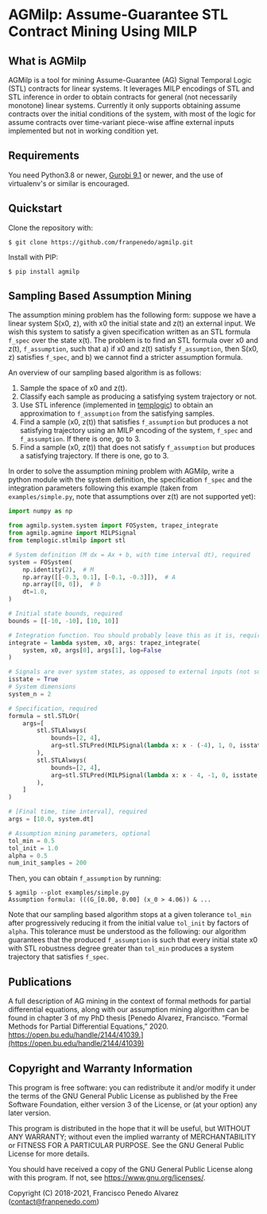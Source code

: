 # AGMilp: Assume-Guarantee STL Contract Mining Using MILP

## What is AGMilp

AGMilp is a tool for mining Assume-Guarantee (AG) Signal Temporal Logic (STL) contracts
for linear systems. It leverages MILP encodings of STL and STL inference in order to
obtain contracts for general (not necessarily monotone) linear systems. Currently it
only supports obtaining assume contracts over the initial conditions of the system,
with most of the logic for assume contracts over time-variant
piece-wise affine external inputs implemented but not in working condition yet.

## Requirements

You need Python3.8 or newer, [Gurobi 9.1](https://www.gurobi.com/) or newer, and the use
of virtualenv's or similar is encouraged.

## Quickstart

Clone the repository with:

    $ git clone https://github.com/franpenedo/agmilp.git

Install with PIP:

    $ pip install agmilp
    
## Sampling Based Assumption Mining

The assumption mining problem has the following form: suppose we have a linear system
S(x0, z), with x0 the initial state and z(t) an external input. We wish this system to
satisfy a given specification written as an STL formula `f_spec` over the state x(t).
The problem is to find an STL formula over x0 and z(t), `f_assumption`, such that a) if
x0 and z(t) satisfy `f_assumption`, then S(x0, z) satisfies `f_spec`, and b) we cannot
find a stricter assumption formula.

An overview of our sampling based algorithm is as follows:

1. Sample the space of x0 and z(t).
2. Classify each sample as producing a satisfying system trajectory or not.
3. Use STL inference (implemented in
   [templogic](https://github.com/fran-penedo/templogic)) to obtain an approximation to
   `f_assumption` from the satisfying samples.
4. Find a sample (x0, z(t)) that satisfies `f_assumption` but produces a not satisfying
   trajectory using an MILP encoding of the system, `f_spec` and `f_assumption`. If
   there is one, go to 3.
5. Find a sample (x0, z(t)) that does not satisfy `f_assumption` but produces a
   satisfying trajectory. If there is one, go to 3.

In order to solve the assumption mining problem with AGMilp, write a python module with
the system definition, the specification `f_spec` and the integration parameters
following this example (taken from `examples/simple.py`, note that assumptions over z(t)
are not supported yet):

```python
import numpy as np

from agmilp.system.system import FOSystem, trapez_integrate
from agmilp.agmine import MILPSignal
from templogic.stlmilp import stl

# System definition (M dx = Ax + b, with time interval dt), required
system = FOSystem(
    np.identity(2),  # M
    np.array([[-0.3, 0.1], [-0.1, -0.3]]),  # A
    np.array([0, 0]),  # b
    dt=1.0,
)

# Initial state bounds, required
bounds = [[-10, -10], [10, 10]]

# Integration function. You should probably leave this as it is, required
integrate = lambda system, x0, args: trapez_integrate(
    system, x0, args[0], args[1], log=False
)

# Signals are over system states, as opposed to external inputs (not supported yet)
isstate = True
# System dimensions
system_n = 2

# Specification, required
formula = stl.STLOr(
    args=[
        stl.STLAlways(
            bounds=[2, 4],
            arg=stl.STLPred(MILPSignal(lambda x: x - (-4), 1, 0, isstate, system_n)),
        ),
        stl.STLAlways(
            bounds=[2, 4],
            arg=stl.STLPred(MILPSignal(lambda x: x - 4, -1, 0, isstate, system_n)),
        ),
    ]
)

# [Final time, time interval], required
args = [10.0, system.dt]

# Assumption mining parameters, optional
tol_min = 0.5
tol_init = 1.0
alpha = 0.5
num_init_samples = 200
```

Then, you can obtain `f_assumption` by running:

```shell
$ agmilp --plot examples/simple.py
Assumption formula: (((G_[0.00, 0.00] (x_0 > 4.06)) & ...
```
    
Note that our sampling based algorithm stops at a given tolerance `tol_min` after
progressively reducing it from the initial value `tol_init` by factors of `alpha`. This
tolerance must be understood as the following: our algorithm guarantees that the
produced `f_assumption` is such that every initial state x0 with STL robustness degree
greater than `tol_min` produces a system trajectory that satisfies `f_spec`.

## Publications

A full description of AG mining in the context of formal methods for partial
differential equations, along with our assumption mining algorithm can be found in
chapter 3 of my PhD thesis [Penedo Alvarez, Francisco. “Formal Methods for Partial
Differential Equations,” 2020.
https://open.bu.edu/handle/2144/41039.](https://open.bu.edu/handle/2144/41039)

## Copyright and Warranty Information

This program is free software: you can redistribute it and/or modify
it under the terms of the GNU General Public License as published by
the Free Software Foundation, either version 3 of the License, or
(at your option) any later version.

This program is distributed in the hope that it will be useful,
but WITHOUT ANY WARRANTY; without even the implied warranty of
MERCHANTABILITY or FITNESS FOR A PARTICULAR PURPOSE.  See the
GNU General Public License for more details.

You should have received a copy of the GNU General Public License
along with this program.  If not, see <https://www.gnu.org/licenses/>.

Copyright (C) 2018-2021, Francisco Penedo Alvarez (contact@franpenedo.com)
